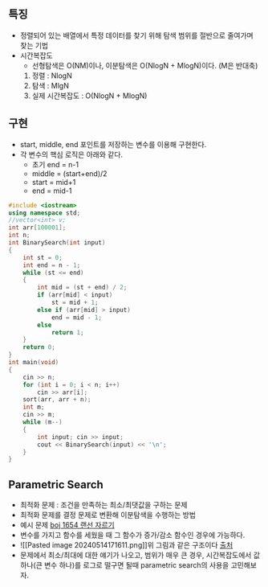 ## 특징
- 정렬되어 있는 배열에서 특정 데이터를 찾기 위해 탐색 범위를 절반으로 줄여가며 찾는 기법
- 시간복잡도
	- 선형탐색은 O(NM)이나, 이분탐색은 O(NlogN + MlogN)이다. (M은 반대축)
	1. 정렬 : NlogN
	2. 탐색 : MlgN
	3. 실제 시간복잡도 : O(NlogN + MlogN)
## 구현
- start, middle, end 포인트를 저장하는 변수를 이용해 구현한다.
- 각 변수의 핵심 로직은 아래와 같다.
	- 초기 end = n-1
	- middle = (start+end)/2 
	- start = mid+1
	- end = mid-1
```cpp
#include <iostream>
using namespace std;
//vector<int> v;
int arr[100001];
int n;
int BinarySearch(int input)
{
	int st = 0; 
	int end = n - 1;
	while (st <= end)
	{
		int mid = (st + end) / 2;
		if (arr[mid] < input)
			st = mid + 1;
		else if (arr[mid] > input)
			end = mid - 1;
		else
			return 1;
	}
	return 0;
}
int main(void)
{
	cin >> n;
	for (int i = 0; i < n; i++)
		cin >> arr[i];
	sort(arr, arr + n);
	int m;
	cin >> m;
	while (m--)
	{
		int input; cin >> input;
		cout << BinarySearch(input) << '\n';
	}
}
```
## Parametric Search
- 최적화 문제 : 조건을 만족하는 최소/최댓값을 구하는 문제
- 최적화 문제를 결정 문제로 변환해 이분탐색을 수행하는 방법
- 예시 문제 [boj 1654 랜선 자르기](https://www.acmicpc.net/problem/1654)
- 변수를 가지고 함수를 세웠을 때 그 함수가 증가/감소 함수인 경우에 가능하다.
- ![[Pasted image 20240514171611.png]]위 그림과 같은 구조이다 [출처](https://blog.encrypted.gg/985)
- 문제에서 최소/최대에 대한 얘기가 나오고, 범위가 매우 큰 경우, 시간복잡도에서 값 하나(큰 변수 하나)를 로그로 떨구면 될때 parametric search의 사용을 고민해보자.
 